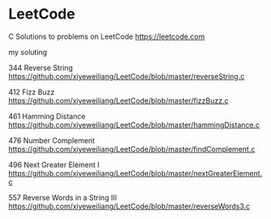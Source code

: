 # LeetCode
C Solutions to problems on LeetCode https://leetcode.com

my soluting

344 Reverse String https://github.com/xiyeweiliang/LeetCode/blob/master/reverseString.c

412 Fizz Buzz https://github.com/xiyeweiliang/LeetCode/blob/master/fizzBuzz.c

461 Hamming Distance https://github.com/xiyeweiliang/LeetCode/blob/master/hammingDistance.c

476 Number Complement https://github.com/xiyeweiliang/LeetCode/blob/master/findComplement.c

496 Next Greater Element I https://github.com/xiyeweiliang/LeetCode/blob/master/nextGreaterElement.c

557 Reverse Words in a String III https://github.com/xiyeweiliang/LeetCode/blob/master/reverseWords3.c





